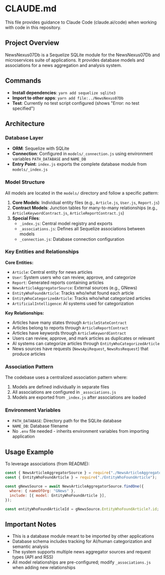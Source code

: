 # CLAUDE.md

This file provides guidance to Claude Code (claude.ai/code) when working with code in this repository.

## Project Overview

NewsNexus07Db is a Sequelize SQLite module for the NewsNexus07Db and microservices suite of applications. It provides database models and associations for a news aggregation and analysis system.

## Commands

- **Install dependencies**: `yarn add sequelize sqlite3`
- **Import to other apps**: `yarn add file:../NewsNexus07Db`
- **Test**: Currently no test script configured (shows "Error: no test specified")

## Architecture

### Database Layer
- **ORM**: Sequelize with SQLite
- **Connection**: Configured in `models/_connection.js` using environment variables `PATH_DATABASE` and `NAME_DB`
- **Entry Point**: `index.js` exports the complete database module from `models/_index.js`

### Model Structure
All models are located in the `models/` directory and follow a specific pattern:

1. **Core Models**: Individual entity files (e.g., `Article.js`, `User.js`, `Report.js`)
2. **Contract Models**: Junction tables for many-to-many relationships (e.g., `ArticleKeywordContract.js`, `ArticleReportContract.js`)
3. **Special Files**:
   - `_index.js`: Central model registry and exports
   - `_associations.js`: Defines all Sequelize associations between models
   - `_connection.js`: Database connection configuration

### Key Entities and Relationships

**Core Entities:**
- `Article`: Central entity for news articles
- `User`: System users who can review, approve, and categorize
- `Report`: Generated reports containing articles
- `NewsArticleAggregatorSource`: External sources (e.g., GNews)
- `EntityWhoFoundArticle`: Tracks who/what found each article
- `EntityWhoCategorizedArticle`: Tracks who/what categorized articles
- `ArtificialIntelligence`: AI systems used for categorization

**Key Relationships:**
- Articles have many states through `ArticleStateContract`
- Articles belong to reports through `ArticleReportContract`
- Articles have keywords through `ArticleKeywordContract`
- Users can review, approve, and mark articles as duplicates or relevant
- AI systems can categorize articles through `EntityWhoCategorizedArticle`
- News sources have requests (`NewsApiRequest`, `NewsRssRequest`) that produce articles

### Association Pattern
The codebase uses a centralized association pattern where:
1. Models are defined individually in separate files
2. All associations are configured in `_associations.js`
3. Models are exported from `_index.js` after associations are loaded

### Environment Variables
- `PATH_DATABASE`: Directory path for the SQLite database
- `NAME_DB`: Database filename
- No `.env` file needed - inherits environment variables from importing application

## Usage Example

To leverage associations (from README):

```js
const { NewsArticleAggregatorSource } = require("./NewsArticleAggregatorSource");
const { EntityWhoFoundArticle } = require("./EntityWhoFoundArticle");

const gNewsSource = await NewsArticleAggregatorSource.findOne({
  where: { nameOfOrg: "GNews" },
  include: [{ model: EntityWhoFoundArticle }],
});

const entityWhoFoundArticleId = gNewsSource.EntityWhoFoundArticle?.id;
```

## Important Notes

- This is a database module meant to be imported by other applications
- Database schema includes tracking for AI/human categorization and semantic analysis
- The system supports multiple news aggregator sources and request types (API and RSS)
- All model relationships are pre-configured; modify `_associations.js` when adding new relationships